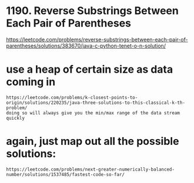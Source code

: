 # 1190. Reverse Substrings Between Each Pair of Parentheses
https://leetcode.com/problems/reverse-substrings-between-each-pair-of-parentheses/solutions/383670/java-c-python-tenet-o-n-solution/

# use a heap of certain size as data coming in
    https://leetcode.com/problems/k-closest-points-to-origin/solutions/220235/java-three-solutions-to-this-classical-k-th-problem/
    doing so will always give you the min/max range of the data stream quickly

# again, just map out all the possible solutions:
    https://leetcode.com/problems/next-greater-numerically-balanced-number/solutions/1537485/fastest-code-so-far/